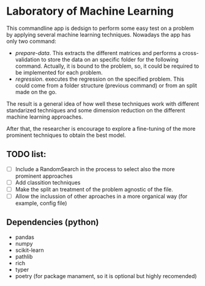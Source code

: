 # Laboratory of Machine Learning

This commandline app is dedsign to perform some easy test on a problem by applying several machine learning techniques. Nowadays the app has only two command:
- *prepare-data*. This extracts the different matrices and performs a cross-validation to store the data on an specific folder for the following command. Actually, it is bound to the problem, so, it could be required to be implemented for each problem.
- *regression*. executes the regression on the specified problem. This could come from a folder structure (previous command) or from an split made on the go.

The result is a general idea of how well these techniques work with different standarized techniques and some dimension reduction on the different machine learning approaches.

After that, the researcher is encourage to explore a fine-tuning of the more prominent techniques to obtain the best model.

## TODO list:
* [ ] Include a RandomSearch in the process to select also the more prominent approaches
* [ ] Add classition techniques
* [ ] Make the split an treatment of the problem agnostic of the file.
* [ ] Allow the inclussion of other aproaches in a more organical way (for example, config file)

## Dependencies (python)
* pandas
* numpy
* scikit-learn
* pathlib
* rich
* typer
* poetry (for package manament, so it is optional but highly recomended)
